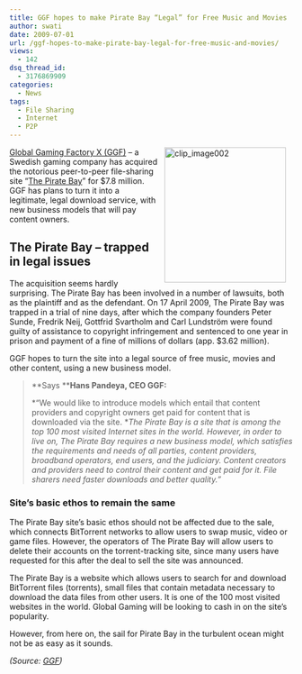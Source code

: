 ```yaml
---
title: GGF hopes to make Pirate Bay “Legal” for Free Music and Movies
author: swati
date: 2009-07-01
url: /ggf-hopes-to-make-pirate-bay-legal-for-free-music-and-movies/
views:
  - 142
dsq_thread_id:
  - 3176869909
categories:
  - News
tags:
  - File Sharing
  - Internet
  - P2P
---
```

<img class="alignright wp-image-51913" style="border: 0pt none;margin-left: 12px;margin-right: 12px" src="http://cdn.devilsworkshop.org/files/2009/07/clip-image0021.jpg" border="0" alt="clip_image002" hspace="12" width="216" height="240" align="right" /><a href="http://www.globalgamingfactory.com/Default.html" onclick="_gaq.push(['_trackEvent', 'outbound-article', 'http://www.globalgamingfactory.com/Default.html', 'Global Gaming Factory X (GGF)']);" >Global Gaming Factory X (GGF)</a> – a Swedish gaming company has acquired the notorious peer-to-peer file-sharing site “<a href="http://thepiratebay.org/" onclick="_gaq.push(['_trackEvent', 'outbound-article', 'http://thepiratebay.org/', 'The Pirate Bay']);" >The Pirate Bay</a>” for $7.8 million. GGF has plans to turn it into a legitimate, legal download service, with new business models that will pay content owners.

## The Pirate Bay &#8211; trapped in legal issues

The acquisition seems hardly surprising. The Pirate Bay has been involved in a number of lawsuits, both as the plaintiff and as the defendant. On 17 April 2009, The Pirate Bay was trapped in a trial of nine days, after which the company founders Peter Sunde, Fredrik Neij, Gottfrid Svartholm and Carl Lundström were found guilty of assistance to copyright infringement and sentenced to one year in prison and payment of a fine of millions of dollars (app. $3.62 million).

GGF hopes to turn the site into a legal source of free music, movies and other content, using a new business model.

> **Says ****Hans Pandeya, CEO GGF:**
> 
> *“We would like to introduce models which entail that content providers and copyright owners get paid for content that is downloaded via the site. **The Pirate Bay is a site that is among the top 100 most visited Internet sites in the world. However, in order to live on, The Pirate Bay requires a new business model, which satisfies the requirements and needs of all parties, content providers, broadband operators, end users, and the judiciary. Content creators and providers need to control their content and get paid for it. File sharers need faster downloads and better quality.”*

### Site&#8217;s basic ethos to remain the same

The Pirate Bay site’s basic ethos should not be affected due to the sale, which connects BitTorrent networks to allow users to swap music, video or game files. However, the operators of The Pirate Bay will allow users to delete their accounts on the torrent-tracking site, since many users have requested for this after the deal to sell the site was announced.

The Pirate Bay is a website which allows users to search for and download BitTorrent files (torrents), small files that contain metadata necessary to download the data files from other users. It is one of the 100 most visited websites in the world. Global Gaming will be looking to cash in on the site’s popularity.

However, from here on, the sail for Pirate Bay in the turbulent ocean might not be as easy as it sounds.

*(Source: <a href="http://www.globalgamingfactory.com/" onclick="_gaq.push(['_trackEvent', 'outbound-article', 'http://www.globalgamingfactory.com/', 'GGF']);" >GGF</a>)*
